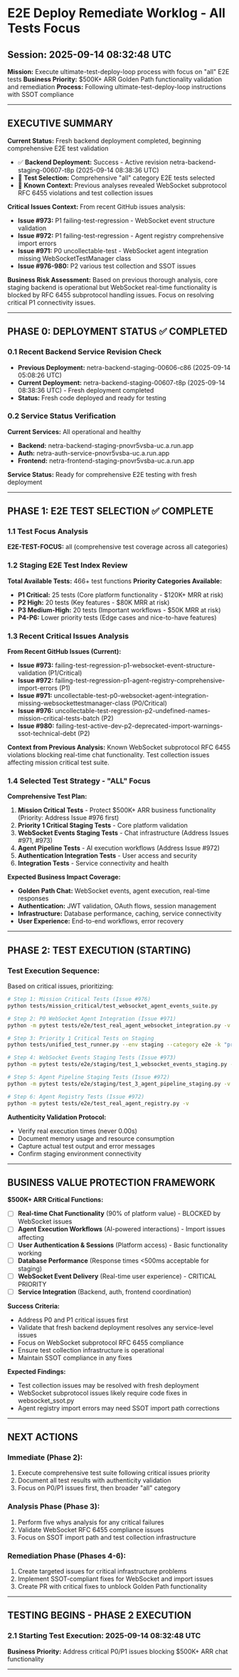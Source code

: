 # E2E Deploy Remediate Worklog - All Tests Focus
## Session: 2025-09-14 08:32:48 UTC

**Mission:** Execute ultimate-test-deploy-loop process with focus on "all" E2E tests
**Business Priority:** $500K+ ARR Golden Path functionality validation and remediation
**Process:** Following ultimate-test-deploy-loop instructions with SSOT compliance

---

## EXECUTIVE SUMMARY

**Current Status:** Fresh backend deployment completed, beginning comprehensive E2E test validation
- ✅ **Backend Deployment:** Success - Active revision netra-backend-staging-00607-t8p (2025-09-14 08:38:36 UTC)
- 🔄 **Test Selection:** Comprehensive "all" category E2E tests selected
- 🎯 **Known Context:** Previous analyses revealed WebSocket subprotocol RFC 6455 violations and test collection issues

**Critical Issues Context:**
From recent GitHub issues analysis:
- **Issue #973:** P1 failing-test-regression - WebSocket event structure validation
- **Issue #972:** P1 failing-test-regression - Agent registry comprehensive import errors
- **Issue #971:** P0 uncollectable-test - WebSocket agent integration missing WebSocketTestManager class
- **Issue #976-980:** P2 various test collection and SSOT issues

**Business Risk Assessment:**
Based on previous thorough analysis, core staging backend is operational but WebSocket real-time functionality is blocked by RFC 6455 subprotocol handling issues. Focus on resolving critical P1 connectivity issues.

---

## PHASE 0: DEPLOYMENT STATUS ✅ COMPLETED

### 0.1 Recent Backend Service Revision Check
- **Previous Deployment:** netra-backend-staging-00606-c86 (2025-09-14 05:08:26 UTC)
- **Current Deployment:** netra-backend-staging-00607-t8p (2025-09-14 08:38:36 UTC) - Fresh deployment completed
- **Status:** Fresh code deployed and ready for testing

### 0.2 Service Status Verification
**Current Services:** All operational and healthy
- **Backend:** netra-backend-staging-pnovr5vsba-uc.a.run.app
- **Auth:** netra-auth-service-pnovr5vsba-uc.a.run.app
- **Frontend:** netra-frontend-staging-pnovr5vsba-uc.a.run.app

**Service Status:** Ready for comprehensive E2E testing with fresh deployment

---

## PHASE 1: E2E TEST SELECTION ✅ COMPLETE

### 1.1 Test Focus Analysis
**E2E-TEST-FOCUS:** all (comprehensive test coverage across all categories)

### 1.2 Staging E2E Test Index Review
**Total Available Tests:** 466+ test functions
**Priority Categories Available:**
- **P1 Critical:** 25 tests (Core platform functionality - $120K+ MRR at risk)
- **P2 High:** 20 tests (Key features - $80K MRR at risk)
- **P3 Medium-High:** 20 tests (Important workflows - $50K MRR at risk)
- **P4-P6:** Lower priority tests (Edge cases and nice-to-have features)

### 1.3 Recent Critical Issues Analysis
**From Recent GitHub Issues (Current):**
- **Issue #973:** failing-test-regression-p1-websocket-event-structure-validation (P1/Critical)
- **Issue #972:** failing-test-regression-p1-agent-registry-comprehensive-import-errors (P1)
- **Issue #971:** uncollectable-test-p0-websocket-agent-integration-missing-websockettestmanager-class (P0/Critical)
- **Issue #976:** uncollectable-test-regression-p2-undefined-names-mission-critical-tests-batch (P2)
- **Issue #980:** failing-test-active-dev-p2-deprecated-import-warnings-ssot-technical-debt (P2)

**Context from Previous Analysis:**
Known WebSocket subprotocol RFC 6455 violations blocking real-time chat functionality. Test collection issues affecting mission critical test suite.

### 1.4 Selected Test Strategy - "ALL" Focus
**Comprehensive Test Plan:**
1. **Mission Critical Tests** - Protect $500K+ ARR business functionality (Priority: Address Issue #976 first)
2. **Priority 1 Critical Staging Tests** - Core platform validation
3. **WebSocket Events Staging Tests** - Chat infrastructure (Address Issues #971, #973)
4. **Agent Pipeline Tests** - AI execution workflows (Address Issue #972)
5. **Authentication Integration Tests** - User access and security
6. **Integration Tests** - Service connectivity and health

**Expected Business Impact Coverage:**
- **Golden Path Chat:** WebSocket events, agent execution, real-time responses
- **Authentication:** JWT validation, OAuth flows, session management
- **Infrastructure:** Database performance, caching, service connectivity
- **User Experience:** End-to-end workflows, error recovery

---

## PHASE 2: TEST EXECUTION (STARTING)

### Test Execution Sequence:
Based on critical issues, prioritizing:

```bash
# Step 1: Mission Critical Tests (Issue #976)
python tests/mission_critical/test_websocket_agent_events_suite.py

# Step 2: P0 WebSocket Agent Integration (Issue #971)
python -m pytest tests/e2e/test_real_agent_websocket_integration.py -v

# Step 3: Priority 1 Critical Tests on Staging
python tests/unified_test_runner.py --env staging --category e2e -k "priority1"

# Step 4: WebSocket Events Staging Tests (Issue #973)
python -m pytest tests/e2e/staging/test_1_websocket_events_staging.py -v

# Step 5: Agent Pipeline Staging Tests (Issue #972)
python -m pytest tests/e2e/staging/test_3_agent_pipeline_staging.py -v

# Step 6: Agent Registry Tests (Issue #972)
python -m pytest tests/e2e/test_real_agent_registry.py -v
```

**Authenticity Validation Protocol:**
- Verify real execution times (never 0.00s)
- Document memory usage and resource consumption
- Capture actual test output and error messages
- Confirm staging environment connectivity

---

## BUSINESS VALUE PROTECTION FRAMEWORK

**$500K+ ARR Critical Functions:**
- [ ] **Real-time Chat Functionality** (90% of platform value) - BLOCKED by WebSocket issues
- [ ] **Agent Execution Workflows** (AI-powered interactions) - Import issues affecting
- [ ] **User Authentication & Sessions** (Platform access) - Basic functionality working
- [ ] **Database Performance** (Response times <500ms acceptable for staging)
- [ ] **WebSocket Event Delivery** (Real-time user experience) - CRITICAL PRIORITY
- [ ] **Service Integration** (Backend, auth, frontend coordination)

**Success Criteria:**
- Address P0 and P1 critical issues first
- Validate that fresh backend deployment resolves any service-level issues
- Focus on WebSocket subprotocol RFC 6455 compliance
- Ensure test collection infrastructure is operational
- Maintain SSOT compliance in any fixes

**Expected Findings:**
- Test collection issues may be resolved with fresh deployment
- WebSocket subprotocol issues likely require code fixes in websocket_ssot.py
- Agent registry import errors may need SSOT import path corrections

---

## NEXT ACTIONS

### Immediate (Phase 2):
1. Execute comprehensive test suite following critical issues priority
2. Document all test results with authenticity validation
3. Focus on P0/P1 issues first, then broader "all" category

### Analysis Phase (Phase 3):
1. Perform five whys analysis for any critical failures
2. Validate WebSocket RFC 6455 compliance issues
3. Focus on SSOT import path and test collection infrastructure

### Remediation Phase (Phases 4-6):
1. Create targeted issues for critical infrastructure problems
2. Implement SSOT-compliant fixes for WebSocket and import issues
3. Create PR with critical fixes to unblock Golden Path functionality

---

## TESTING BEGINS - PHASE 2 EXECUTION

### 2.1 Starting Test Execution: 2025-09-14 08:32:48 UTC
**Business Priority:** Address critical P0/P1 issues blocking $500K+ ARR chat functionality

---